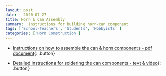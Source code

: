 ```yaml
---
layout: post
date:   2020-07-27
title: Horn & Can Assembly 
summary:  Instructions for building horn-can component
tags: ['School-Teachers', 'Students', 'Hobbyists' ]
categories: ['Horn Construction'] 
---
```



* [Instructions on how to assemble the can & horn components - pdf document](<a href="https://github.com/WVURAIL/dspira-lessons/blob/master/FilesUploaded/Horn&Can_Assembly_2021.pdf">){: .button}

* [Detailed instructions for soldering the can components - text & video](<a href= "https://github.com/WVURAIL/dspira-lessons/blob/master/_posts/2020-08-17-AssemblingtheCAN.md">){: .button}
